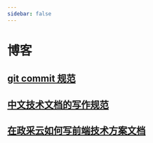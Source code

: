 ```yaml
---
sidebar: false
---
```


# 博客

## [git commit 规范](./commitlint)

## [中文技术文档的写作规范](https://github.com/ruanyf/document-style-guide)

## [在政采云如何写前端技术方案文档](https://www.zoo.team/article/web-docsify)
